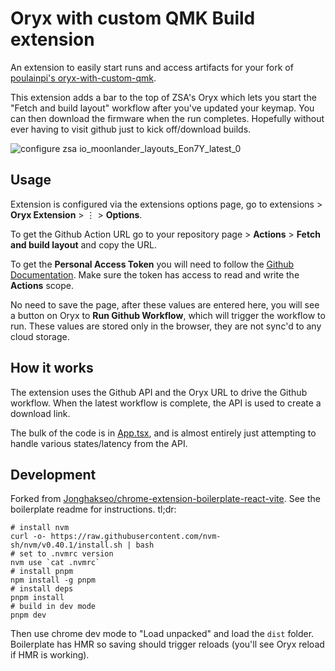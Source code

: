 # Oryx with custom QMK Build extension

An extension to easily start runs and access artifacts for your fork of [poulainpi's oryx-with-custom-qmk](https://github.com/poulainpi/oryx-with-custom-qmk).

This extension adds a bar to the top of ZSA's Oryx which lets you start the "Fetch and build layout" workflow after you've updated your keymap. You can then download the firmware when the run completes. Hopefully without ever having to visit github just to kick off/download builds.

![configure zsa io_moonlander_layouts_Eon7Y_latest_0](https://github.com/user-attachments/assets/b0091eea-4a53-4d58-b63b-be86825936be)

## Usage

Extension is configured via the extensions options page, go to extensions > <b>Oryx Extension</b> > ⋮ > <b>Options</b>.

To get the Github Action URL</b> go to your repository page &gt; <b>Actions</b> &gt; <b>Fetch and build layout</b> and copy the URL.

To get the <b>Personal Access Token</b> you will need to follow the <a href="https://docs.github.com/en/authentication/keeping-your-account-and-data-secure/managing-your-personal-access-tokens#creating-a-fine-grained-personal-access-token">Github Documentation</a>. Make sure the token has access to read and write the <b>Actions</b> scope.

No need to save the page, after these values are entered here, you will see a button on Oryx to <b>Run Github Workflow</b>, which will trigger the workflow to run. These values are stored only in the browser, they are not sync'd to any cloud storage.

## How it works

The extension uses the Github API and the Oryx URL to drive the Github workflow. When the latest workflow is complete, the API is used to create a download link.

The bulk of the code is in [App.tsx](pages/content-ui/src/App.tsx), and is almost entirely just attempting to handle various states/latency from the API.

## Development

Forked from [Jonghakseo/chrome-extension-boilerplate-react-vite](https://github.com/Jonghakseo/chrome-extension-boilerplate-react-vite).  See the boilerplate readme for instructions.
tl;dr:
```
# install nvm
curl -o- https://raw.githubusercontent.com/nvm-sh/nvm/v0.40.1/install.sh | bash
# set to .nvmrc version
nvm use `cat .nvmrc`
# install pnpm
npm install -g pnpm
# install deps
pnpm install
# build in dev mode
pnpm dev
```
Then use chrome dev mode to "Load unpacked" and load the `dist` folder. Boilerplate has HMR so saving should trigger reloads (you'll see Oryx reload if HMR is working).
